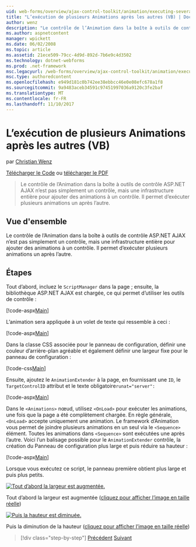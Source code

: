 ```yaml
---
uid: web-forms/overview/ajax-control-toolkit/animation/executing-several-animations-after-each-other-vb
title: "L’exécution de plusieurs Animations après les autres (VB) | Documents Microsoft"
author: wenz
description: "Le contrôle de l’Animation dans la boîte à outils de contrôle ASP.NET AJAX n’est pas simplement un contrôle, mais une infrastructure entière pour ajouter des animations à un contrôle. Il permet d’exécuter la chute..."
ms.author: aspnetcontent
manager: wpickett
ms.date: 06/02/2008
ms.topic: article
ms.assetid: 21ece509-79cc-4d9d-892d-7b6e9c4d3502
ms.technology: dotnet-webforms
ms.prod: .net-framework
msc.legacyurl: /web-forms/overview/ajax-control-toolkit/animation/executing-several-animations-after-each-other-vb
msc.type: authoredcontent
ms.openlocfilehash: e949d181c0b742ee38ebbcc46e0e08efc678a1f8
ms.sourcegitcommit: 9a9483aceb34591c97451997036a9120c3fe2baf
ms.translationtype: MT
ms.contentlocale: fr-FR
ms.lasthandoff: 11/10/2017
---
```

<a name="executing-several-animations-after-each-other-vb"></a>L’exécution de plusieurs Animations après les autres (VB)
====================
par [Christian Wenz](https://github.com/wenz)

[Télécharger le Code](http://download.microsoft.com/download/f/9/a/f9a26acd-8df4-4484-8a18-199e4598f411/Animation3.vb.zip) ou [télécharger le PDF](http://download.microsoft.com/download/6/7/1/6718d452-ff89-4d3f-a90e-c74ec2d636a3/animation3VB.pdf)

> Le contrôle de l’Animation dans la boîte à outils de contrôle ASP.NET AJAX n’est pas simplement un contrôle, mais une infrastructure entière pour ajouter des animations à un contrôle. Il permet d’exécuter plusieurs animations un après l’autre.


## <a name="overview"></a>Vue d'ensemble

Le contrôle de l’Animation dans la boîte à outils de contrôle ASP.NET AJAX n’est pas simplement un contrôle, mais une infrastructure entière pour ajouter des animations à un contrôle. Il permet d’exécuter plusieurs animations un après l’autre.

## <a name="steps"></a>Étapes

Tout d’abord, incluez le `ScriptManager` dans la page ; ensuite, la bibliothèque ASP.NET AJAX est chargée, ce qui permet d’utiliser les outils de contrôle :

[!code-aspx[Main](executing-several-animations-after-each-other-vb/samples/sample1.aspx)]

L’animation sera appliquée à un volet de texte qui ressemble à ceci :

[!code-aspx[Main](executing-several-animations-after-each-other-vb/samples/sample2.aspx)]

Dans la classe CSS associée pour le panneau de configuration, définir une couleur d’arrière-plan agréable et également définir une largeur fixe pour le panneau de configuration :

[!code-css[Main](executing-several-animations-after-each-other-vb/samples/sample3.css)]

Ensuite, ajoutez le `AnimationExtender` à la page, en fournissant une `ID`, le `TargetControlID` attribut et le texte obligatoire`runat="server":`

[!code-aspx[Main](executing-several-animations-after-each-other-vb/samples/sample4.aspx)]

Dans le `<Animations>` nœud, utilisez `<OnLoad>` pour exécuter les animations, une fois que la page a été complètement chargée. En règle générale, `<OnLoad>` accepte uniquement une animation. Le framework d’Animation vous permet de joindre plusieurs animations en un seul via le `<Sequence>` élément. Toutes les animations dans `<Sequence>` sont exécutées une après l’autre. Voici l’un balisage possible pour le `AnimationExtender` contrôle, la création du Panneau de configuration plus large et puis réduire sa hauteur :

[!code-aspx[Main](executing-several-animations-after-each-other-vb/samples/sample5.aspx)]

Lorsque vous exécutez ce script, le panneau première obtient plus large et puis plus petits.


[![Tout d’abord la largeur est augmentée.](executing-several-animations-after-each-other-vb/_static/image2.png)](executing-several-animations-after-each-other-vb/_static/image1.png)

Tout d’abord la largeur est augmentée ([cliquez pour afficher l’image en taille réelle](executing-several-animations-after-each-other-vb/_static/image3.png))


[![Puis la hauteur est diminuée.](executing-several-animations-after-each-other-vb/_static/image5.png)](executing-several-animations-after-each-other-vb/_static/image4.png)

Puis la diminution de la hauteur ([cliquez pour afficher l’image en taille réelle](executing-several-animations-after-each-other-vb/_static/image6.png))

>[!div class="step-by-step"]
[Précédent](executing-several-animations-at-the-same-time-vb.md)
[Suivant](animation-depending-on-a-condition-vb.md)
